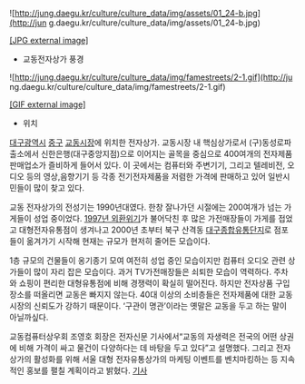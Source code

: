 ![http://jung.daegu.kr/culture/culture_data/img/assets/01_24-b.jpg](http://jun
g.daegu.kr/culture/culture_data/img/assets/01_24-b.jpg)

[[JPG external
image]](http://jung.daegu.kr/culture/culture_data/img/assets/01_24-b.jpg)

  * 교동전자상가 풍경  

![http://jung.daegu.kr/culture/culture_data/img/famestreets/2-1.gif](http://ju
ng.daegu.kr/culture/culture_data/img/famestreets/2-1.gif)

[[GIF external
image]](http://jung.daegu.kr/culture/culture_data/img/famestreets/2-1.gif)

  * 위치  

[대구광역시](%EB%8C%80%EA%B5%AC%EA%B4%91%EC%97%AD%EC%8B%9C.md)
[중구](%EC%A4%91%EA%B5%AC%28%EB%8C%80%EA%B5%AC%29.md)
[교동시장](%EA%B5%90%EB%8F%99%EC%8B%9C%EC%9E%A5%28%EB%8C%80%EA%B5%AC%29.md)에
위치한 전자상가. 교동시장 내 핵심상가로서 (구)동성로파출소에서 신한은행(대구중앙지점)으로 이어지는 골목을 중심으로 400여개의 전자제품
판매업소가 즐비하게 들어서 있다. 이 곳에서는 컴퓨터와 주변기기, 그리고 텔레비전, 오디오 등의 영상,음향기기 등 각종 전기전자제품을 저렴한
가격에 판매하고 있어 일반시민들이 많이 찾고 있다.

교동 전자상가의 전성기는 1990년대였다. 한창 잘나가던 시절에는 200여개가 넘는 가게들이 성업 중이었다. [1997년 외환위기](1997%EB%85%84%20%EC%99%B8%ED%99%98%20%EC%9C%84%EA%B8%B0.md)가 불어닥친 후 많은
가전매장들이 가게를 접었고 대형전자유통점이 생겨나고 2000년 초부터 북구 산격동 [대구종합유통단지](%EB%8C%80%EA%B5%AC%EC%A2%85%ED%95%A9%EC%9C%A0%ED%86%B5%EB%8B%A8%EC%A7%80.md)로 점포들이 옮겨가기 시작해 현재는
규모가 현저히 줄어든 모습이다.

1층 규모의 건물들이 옹기종기 모여 여전히 성업 중인 모습이지만 컴퓨터 오디오 관련 상가들이 많이 자리 잡은 모습이다. 과거 TV가전매장들은
쇠퇴한 모습이 역력하다. 주차와 쇼핑이 편리한 대형유통점에 비해 경쟁력이 확실히 떨어진다. 하지만 전자상품 구입 장소를 떠올리면 교동은
빠지지 않는다. 40대 이상의 소비층들은 전자제품에 대한 교동시장의 신뢰도가 강하기 때문이다. ‘구관이 명관’이라는 옛말은 교동을 두고 하는
말이 아닐까싶다.

교동컴퓨터상우회 조영호 회장은 전자신문 기사에서“교동의 자생력은 전국의 어떤 상권에 비해 가격이 싸고 물건이 다양하다는 데 바탕을 두고
있다”고 설명했다. 그리고 전자상가의 활성화를 위해 서울 대형 전자유통상가의 마케팅 이벤트를 벤치마킹하는 등 지속적인 홍보를 펼칠 계획이라고
밝혔다. [기사](http://www.etnews.com/news/special/1651313_1525.html)

